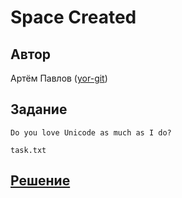 ﻿# Space Created

## Автор
Артём Павлов ([yor-git](https://github.com/yor-git))

## Задание
```
Do you love Unicode as much as I do?

task.txt
```

## [Решение](SOLUTION.md)
